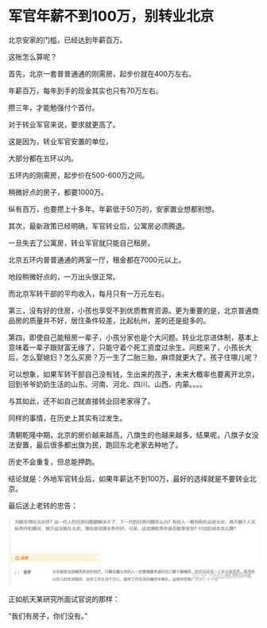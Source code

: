 # 军官年薪不到100万，别转业北京

北京安家的门槛，已经达到年薪百万。

这账怎么算呢？



首先，北京一套普普通通的刚需房，起步价就在400万左右。

年薪百万，每年到手的现金其实也只有70万左右。

攒三年，才能勉强付个首付。

对于转业军官来说，要求就更高了。

这是因为，转业军官安置的单位，

大部分都在五环以内。

五环内的刚需房，起步价在500-600万之间。

稍微好点的房子，都要1000万。

纵有百万，也要攒上十多年。年薪低于50万的，安家置业想都别想。



其次，最新政策已经明确，军官转业后，公寓房必须腾退。

一旦失去了公寓房，转业军官就只能自己租房。

北京五环内普普通通的两室一厅，租金都在7000元以上。

地段稍微好点的，一万出头很正常。

而北京军转干部的平均收入，每月只有一万元左右。



第三，没有好的住房，小孩也享受不到优质教育资源。更为重要的是，北京普通商品房的质量并不好，居住条件较差，比起杭州，差的还是挺多的。



第四，即使自己能租房一辈子，小孩分家也是个大问题。转业北京进体制，基本上意味着一辈子跟财富无缘了，只能守着个死工资度过余生。问题来了，小孩长大后，怎么娶媳妇？怎么买房？万一生了二胎三胎，麻烦就更大了。孩子住哪儿呢？

可以想象，如果军转干部自己没有钱，生出来的孩子，未来大概率也要离开北京，回到爷爷奶奶生活的山东、河南、河北、四川、山西、内蒙。。。。

与其如此，还不如自己就直接转业回老家得了。

同样的事情，在历史上其实有过发生。

清朝乾隆中期，北京的房价越来越高，八旗生的也越来越多，结果呢，八旗子女没法安置，最后很多都出旗为民，跑回东北老家去种地了。



历史不会重复，但总能押韵。



结论就是：外地军官转业后，如果年薪达不到100万，最好的选择就是不要转业北京。



最后送上老转的忠告：

![alt text](image-4.png)

正如航天某研究所面试官说的那样：

“我们有房子，你们没有。”

